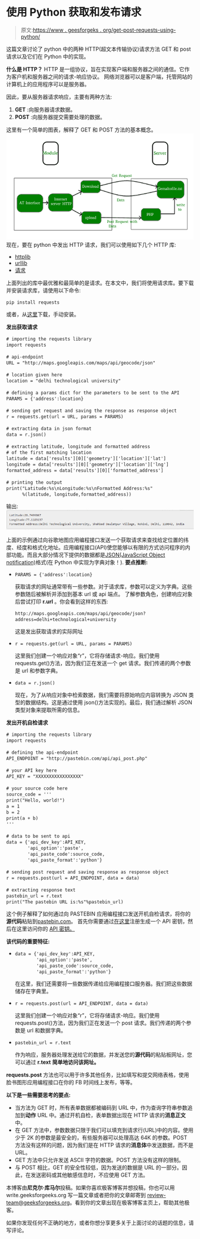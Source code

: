 # 使用 Python 获取和发布请求

> 原文:[https://www . geesforgeks . org/get-post-requests-using-python/](https://www.geeksforgeeks.org/get-post-requests-using-python/)

这篇文章讨论了 python 中的两种 HTTP(超文本传输协议)请求方法 GET 和 post 请求以及它们在 Python 中的实现。

**什么是 HTTP？**
HTTP 是一组协议，旨在实现客户端和服务器之间的通信。它作为客户机和服务器之间的请求-响应协议。
网络浏览器可以是客户端，托管网站的计算机上的应用程序可以是服务器。

因此，要从服务器请求响应，主要有两种方法:

1.  **GET** :向服务器请求数据。
2.  **POST** :向服务器提交需要处理的数据。

这里有一个简单的图表，解释了 GET 和 POST 方法的基本概念。![iservice_post_get](img/3bde05498c35a29248028cf967d80658.png)
现在，要在 python 中发出 HTTP 请求，我们可以使用如下几个 HTTP 库:

*   [httplib](https://docs.python.org/2/library/httplib.html)
*   [urllib](https://docs.python.org/2/library/urllib.html)
*   [请求](http://docs.python-requests.org/en/master/)

上面列出的库中最优雅和最简单的是请求。在本文中，我们将使用请求库。要下载并安装请求库，请使用以下命令:

```
pip install requests
```

或者，从[这里](https://pypi.python.org/pypi/requests/)下载，手动安装。

**发出获取请求**

```
# importing the requests library
import requests

# api-endpoint
URL = "http://maps.googleapis.com/maps/api/geocode/json"

# location given here
location = "delhi technological university"

# defining a params dict for the parameters to be sent to the API
PARAMS = {'address':location}

# sending get request and saving the response as response object
r = requests.get(url = URL, params = PARAMS)

# extracting data in json format
data = r.json()

# extracting latitude, longitude and formatted address 
# of the first matching location
latitude = data['results'][0]['geometry']['location']['lat']
longitude = data['results'][0]['geometry']['location']['lng']
formatted_address = data['results'][0]['formatted_address']

# printing the output
print("Latitude:%s\nLongitude:%s\nFormatted Address:%s"
      %(latitude, longitude,formatted_address))
```

输出:
![GET-and-POST-requests-using-Python](img/4bfc5dc47965393e35167beb529bfd45.png)

上面的示例通过向谷歌地图应用编程接口发送一个获取请求来查找给定位置的纬度、经度和格式化地址。应用编程接口(API)使您能够以有限的方式访问程序的内部功能。而且大部分情况下提供的数据都是[JSON(JavaScript Object notification)](https://en.wikipedia.org/wiki/JSON)格式(在 Python 中实现为字典对象！).
 **要点推断:**

*   ```
    PARAMS = {'address':location}
    ```

    获取请求的网址通常带有一些参数。对于请求库，参数可以定义为字典。这些参数随后被解析并添加到基本 url 或 api 端点。
    了解参数角色，创建响应对象后尝试打印 **r.url** 。你会看到这样的东西:

    ```
    http://maps.googleapis.com/maps/api/geocode/json?address=delhi+technological+university
    ```

    这是发出获取请求的实际网址

*   ```
    r = requests.get(url = URL, params = PARAMS)
    ```

    这里我们创建一个响应对象“r”，它将存储请求-响应。我们使用 requests.get()方法，因为我们正在发送一个 get 请求。我们传递的两个参数是 url 和参数字典。

*   ```
    data = r.json()
    ```

    现在，为了从响应对象中检索数据，我们需要将原始响应内容转换为 JSON 类型的数据结构。这是通过使用 json()方法实现的。最后，我们通过解析 JSON 类型对象来提取所需的信息。

**发出开机自检请求**

```
# importing the requests library
import requests

# defining the api-endpoint 
API_ENDPOINT = "http://pastebin.com/api/api_post.php"

# your API key here
API_KEY = "XXXXXXXXXXXXXXXXX"

# your source code here
source_code = '''
print("Hello, world!")
a = 1
b = 2
print(a + b)
'''

# data to be sent to api
data = {'api_dev_key':API_KEY,
        'api_option':'paste',
        'api_paste_code':source_code,
        'api_paste_format':'python'}

# sending post request and saving response as response object
r = requests.post(url = API_ENDPOINT, data = data)

# extracting response text 
pastebin_url = r.text
print("The pastebin URL is:%s"%pastebin_url)
```

这个例子解释了如何通过向 PASTEBIN 应用编程接口发送开机自检请求，将你的**源代码**粘贴到[pastebin.com](http://pastebin.com/)。
首先你需要通过[在这里](http://pastebin.com/signup)注册生成一个 API 密钥，然后在这里访问你的 [API 密钥。](https://pastebin.com/doc_api#1)

**该代码的重要特征:**

*   ```
    data = {'api_dev_key':API_KEY,
            'api_option':'paste',
            'api_paste_code':source_code,
            'api_paste_format':'python'}
    ```

    在这里，我们还需要将一些数据传递给应用编程接口服务器。我们把这些数据储存在字典里。

*   ```
    r = requests.post(url = API_ENDPOINT, data = data)
    ```

    这里我们创建一个响应对象“r”，它将存储请求-响应。我们使用 requests.post()方法，因为我们正在发送一个 post 请求。我们传递的两个参数是 url 和数据字典。

*   ```
    pastebin_url = r.text
    ```

    作为响应，服务器处理发送给它的数据，并发送您的**源代码**的粘贴板网址，您可以通过 **r.text** **简单地访问该网址。**

**requests.post** 方法也可以用于许多其他任务，比如填写和提交网络表格，使用脸书图形应用编程接口在你的 FB 时间线上发布，等等。

**以下是一些需要思考的要点:**

*   当方法为 GET 时，所有表单数据都被编码到 URL 中，作为查询字符串参数追加到**动作** URL 中。通过开机自检，表单数据出现在 HTTP 请求的**消息正文**中。
*   在 GET 方法中，参数数据只限于我们可以填充到请求行(URL)中的内容。使用少于 2K 的参数是最安全的，有些服务器可以处理高达 64K 的参数。POST 方法没有这样的问题，因为我们是在 HTTP 请求的**消息体**中发送数据，而不是 URL。
*   GET 方法中只允许发送 ASCII 字符的数据。POST 方法没有这样的限制。
*   与 POST 相比，GET 的安全性较低，因为发送的数据是 URL 的一部分。因此，在发送密码或其他敏感信息时，不应使用 GET 方法。

本博客由**尼克尔·库马尔**投稿。如果你喜欢极客博客并想投稿，你也可以用 write.geeksforgeeks.org 写一篇文章或者把你的文章邮寄到 review-team@geeksforgeeks.org。看到你的文章出现在极客博客主页上，帮助其他极客。

如果你发现任何不正确的地方，或者你想分享更多关于上面讨论的话题的信息，请写评论。